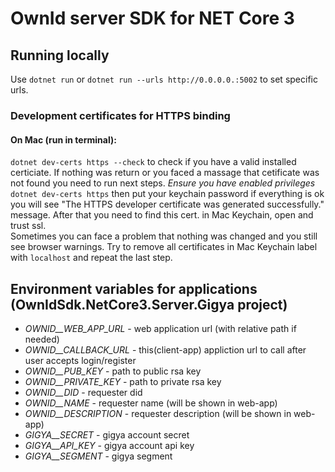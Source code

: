 # OwnId server SDK for NET Core 3

## Running locally
Use `dotnet run` or `dotnet run --urls http://0.0.0.0.:5002` to set specific urls.  


### Development certificates for HTTPS binding
#### On Mac (run in terminal):  
`dotnet dev-certs https --check` to check if you have a valid installed certiciate. If nothing was return or you faced a massage that cetificate was not found you need to run next steps.
*Ensure you have enabled privileges*  
`dotnet dev-certs https` then put your keychain password if everything is ok you will see "The HTTPS developer certificate was generated successfully." message.
After that you need to find this cert. in Mac Keychain, open and trust ssl.  
Sometimes you can face a problem that nothing was changed and you still see browser warnings. Try to remove all certificates in Mac Keychain label with `localhost` and repeat the last step.

## Environment variables for applications (OwnIdSdk.NetCore3.Server.Gigya project)

- *OWNID__WEB_APP_URL* - web application url (with relative path if needed)
- *OWNID__CALLBACK_URL* - this(client-app) appliction url to call after user accepts login/register
- *OWNID__PUB_KEY* - path to public rsa key
- *OWNID__PRIVATE_KEY* - path to private rsa key
- *OWNID__DID* - requester did
- *OWNID__NAME* - requester name (will be shown in web-app)
- *OWNID__DESCRIPTION* - requester description (will be shown in web-app)
- *GIGYA__SECRET* - gigya account secret
- *GIGYA__API_KEY* - gigya account api key
- *GIGYA__SEGMENT* - gigya segment
